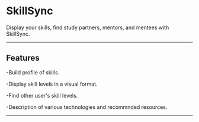 # SkillSync
Display your skills, find study partners, mentors, and mentees with SkillSync.

----

## Features
-Build profile of skills.

-Display skill levels in a visual format.

-Find other user's skill levels.

-Description of various technologies and recommnded resources.

----

